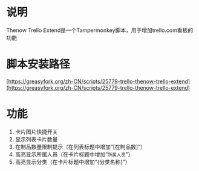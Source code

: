 # 说明
Thenow Trello Extend是一个Tampermonkey脚本，用于增加trello.com看板的功能

# 脚本安装路径
[https://greasyfork.org/zh-CN/scripts/25779-trello-thenow-trello-extend](https://greasyfork.org/zh-CN/scripts/25779-trello-thenow-trello-extend)

# 功能
1. 卡片图片快捷开关
2. 显示列表卡片数量
3. 在制品数量限制提示（在列表标题中增加“[在制品数]”）
4. 高亮显示所属人员（在卡片标题中增加“`所属人员`”）
5. 高亮显示分类（在卡片标题中增加“{分类名称}”）